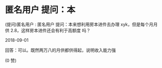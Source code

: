 # 匿名用户 提问：本

(提问)匿名用户 : 匿名用户 提问：本来想利用房本进件去办理 xyk，但是每个月月供 2.8，这样房本进件还会有利于高额度 吗？

2018-09-01

回答：可以。既然两万八的月供都供得起，说明收入能力强

(0 赞)